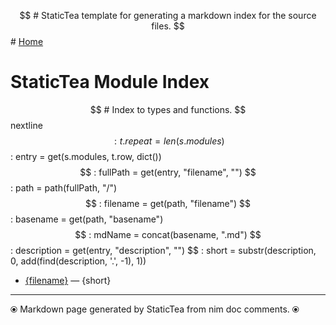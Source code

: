 $$ # StaticTea template for generating a markdown index for the source files.
$$ #
[Home](https://github.com/flenniken/statictea/)

# StaticTea Module Index

$$ # Index to types and functions.
$$ nextline
$$ : t.repeat = len(s.modules)
$$ : entry = get(s.modules, t.row, dict())
$$ : fullPath = get(entry, "filename", "")
$$ : path = path(fullPath, "/")
$$ : filename = get(path, "filename")
$$ : basename = get(path, "basename")
$$ : mdName = concat(basename, ".md")
$$ : description = get(entry, "description", "")
$$ : short = substr(description, 0, add(find(description, '.', -1), 1))
* [{filename}]({mdName}) &mdash; {short}

---
⦿ Markdown page generated by StaticTea from nim doc comments. ⦿
